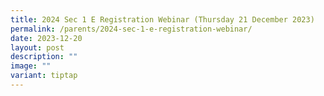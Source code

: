 ```yaml
---
title: 2024 Sec 1 E Registration Webinar (Thursday 21 December 2023)
permalink: /parents/2024-sec-1-e-registration-webinar/
date: 2023-12-20
layout: post
description: ""
image: ""
variant: tiptap
---
```

<p></p>